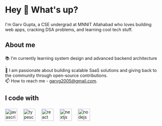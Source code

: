 <h1 align="left">Hey 👋 What's up?</h1>

###

<p align="left">I'm Garv Gupta, a CSE undergrad at MNNIT Allahabad who loves building web apps, cracking DSA problems, and learning cool tech stuff.</p>

###

<h2 align="left">About me</h2>

###

<p align="left">📚 I'm currently learning system design and advanced backend architecture . <br>🎯 I am passionate about building scalable SaaS solutions and giving back to the community through open-source contributions.<br>📫 How to reach me - <a href="mailto:garvg2005@gmail.com">garvg2005@gmail.com</a>.

###

<h2 align="left">I code with</h2>

###

<div align="left">
  <img src="https://cdn.jsdelivr.net/gh/devicons/devicon/icons/javascript/javascript-original.svg" height="40" alt="javascript logo"  />
  <img width="12" />
  <img src="https://cdn.jsdelivr.net/gh/devicons/devicon/icons/typescript/typescript-original.svg" height="40" alt="typescript logo"  />
  <img width="12" />
  <img src="https://cdn.jsdelivr.net/gh/devicons/devicon/icons/react/react-original.svg" height="40" alt="react logo"  />
  <img width="12" />
  <img src="https://cdn.jsdelivr.net/gh/devicons/devicon/icons/nextjs/nextjs-original.svg" height="40" alt="nextjs logo"  />
  <img width="12" />
  <img src="https://cdn.jsdelivr.net/gh/devicons/devicon/icons/nodejs/nodejs-original.svg" height="40" alt="nodejs logo"  />
</div>

###
